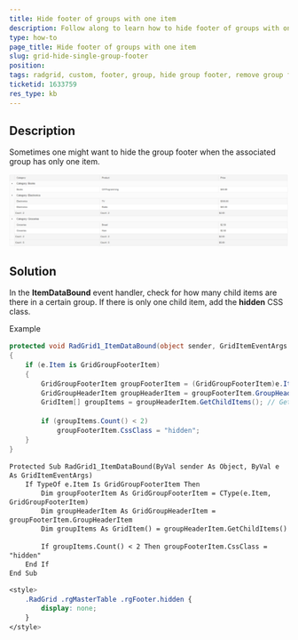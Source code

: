 ```yaml
---
title: Hide footer of groups with one item
description: Follow along to learn how to hide footer of groups with one item in RadGrid.
type: how-to
page_title: Hide footer of groups with one item
slug: grid-hide-single-group-footer
position: 
tags: radgrid, custom, footer, group, hide group footer, remove group footer
ticketid: 1633759
res_type: kb
---
```



## Description

Sometimes one might want to hide the group footer when the associated group has only one item.

!["Example figure with removed single group footer"](images/grid-exclude-single-footer.png "Example figure with removed single group footer")

## Solution

In the **ItemDataBound** event handler, check for how many child items are there in a certain group. If there is only one child item, add the **hidden** CSS class.

Example

````C#
protected void RadGrid1_ItemDataBound(object sender, GridItemEventArgs e)
{
    if (e.Item is GridGroupFooterItem)
    {
        GridGroupFooterItem groupFooterItem = (GridGroupFooterItem)e.Item;  // Get a reference to the footer item
        GridGroupHeaderItem groupHeaderItem = groupFooterItem.GroupHeaderItem; // Get a reference to the header item
        GridItem[] groupItems = groupHeaderItem.GetChildItems(); // Get the children elements of each grouped items

        if (groupItems.Count() < 2)
            groupFooterItem.CssClass = "hidden";
    }
}
````
````VB
Protected Sub RadGrid1_ItemDataBound(ByVal sender As Object, ByVal e As GridItemEventArgs)
    If TypeOf e.Item Is GridGroupFooterItem Then
        Dim groupFooterItem As GridGroupFooterItem = CType(e.Item, GridGroupFooterItem)
        Dim groupHeaderItem As GridGroupHeaderItem = groupFooterItem.GroupHeaderItem
        Dim groupItems As GridItem() = groupHeaderItem.GetChildItems()

        If groupItems.Count() < 2 Then groupFooterItem.CssClass = "hidden"
    End If
End Sub
````

````CSS
<style>
    .RadGrid .rgMasterTable .rgFooter.hidden {
        display: none;
    }
</style>
````
 